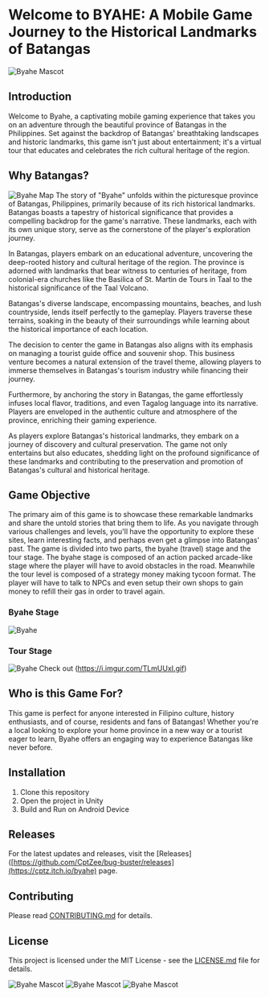 # Welcome to BYAHE: A Mobile Game Journey to the Historical Landmarks of Batangas
![Byahe Mascot](https://i.imgur.com/VQsxnnO.png)
## Introduction
Welcome to Byahe, a captivating mobile gaming experience that takes you on an adventure through the beautiful province of Batangas in the Philippines. Set against the backdrop of Batangas' breathtaking landscapes and historic landmarks, this game isn't just about entertainment; it's a virtual tour that educates and celebrates the rich cultural heritage of the region.

## Why Batangas?
![Byahe Map](https://i.imgur.com/5CiIdGV.png)
The story of "Byahe" unfolds within the picturesque province of Batangas, Philippines, primarily because of its rich historical landmarks. Batangas boasts a tapestry of historical significance that provides a compelling backdrop for the game's narrative. These landmarks, each with its own unique story, serve as the cornerstone of the player's exploration journey.

In Batangas, players embark on an educational adventure, uncovering the deep-rooted history and cultural heritage of the region. The province is adorned with landmarks that bear witness to centuries of heritage, from colonial-era churches like the Basilica of St. Martin de Tours in Taal to the historical significance of the Taal Volcano.

Batangas's diverse landscape, encompassing mountains, beaches, and lush countryside, lends itself perfectly to the gameplay. Players traverse these terrains, soaking in the beauty of their surroundings while learning about the historical importance of each location.

The decision to center the game in Batangas also aligns with its emphasis on managing a tourist guide office and souvenir shop. This business venture becomes a natural extension of the travel theme, allowing players to immerse themselves in Batangas's tourism industry while financing their journey.

Furthermore, by anchoring the story in Batangas, the game effortlessly infuses local flavor, traditions, and even Tagalog language into its narrative. Players are enveloped in the authentic culture and atmosphere of the province, enriching their gaming experience.

As players explore Batangas's historical landmarks, they embark on a journey of discovery and cultural preservation. The game not only entertains but also educates, shedding light on the profound significance of these landmarks and contributing to the preservation and promotion of Batangas's cultural and historical heritage.

## Game Objective
The primary aim of this game is to showcase these remarkable landmarks and share the untold stories that bring them to life. As you navigate through various challenges and levels, you'll have the opportunity to explore these sites, learn interesting facts, and perhaps even get a glimpse into Batangas' past. The game is divided into two parts, the byahe (travel) stage and the tour stage.  The byahe stage is composed of an action packed arcade-like stage where the player will have to avoid obstacles in the road. Meanwhile the tour level is composed of a strategy money making tycoon format. The player will have to talk to NPCs and even setup their own shops to gain money to refill their gas in order to travel again.

### Byahe Stage
![Byahe](https://i.imgur.com/Wje32vr.gif)
### Tour Stage
![Byahe](https://i.imgur.com/TLmUUxI.gif)
Check out (https://i.imgur.com/TLmUUxI.gif)

## Who is this Game For?
This game is perfect for anyone interested in Filipino culture, history enthusiasts, and of course, residents and fans of Batangas! Whether you're a local looking to explore your home province in a new way or a tourist eager to learn, Byahe offers an engaging way to experience Batangas like never before.

## Installation
1. Clone this repository
2. Open the project in Unity
3. Build and Run on Android Device

## Releases
For the latest updates and releases, visit the [Releases]([https://github.com/CptZee/bug-buster/releases](https://cptz.itch.io/byahe) page.

## Contributing
Please read [CONTRIBUTING.md](CONTRIBUTING.md) for details.

## License
This project is licensed under the MIT License - see the [LICENSE.md](LICENSE.md) file for details.


![Byahe Mascot](https://i.imgur.com/wOrEnoK.png)
![Byahe Mascot](https://i.imgur.com/buvmmtE.png)
![Byahe Mascot](https://i.imgur.com/mYGgRfN.png)
